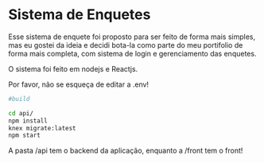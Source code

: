 # Sistema de Enquetes

Esse sistema de enquete foi proposto para ser feito de forma mais simples, mas eu gostei da ideia e decidi bota-la como parte do meu portifolio de forma mais completa, com sistema de login e gerenciamento das enquetes.

O sistema foi feito em nodejs e Reactjs.

Por favor, não se esqueça de editar a .env!

```bash
#build

cd api/
npm install
knex migrate:latest
npm start
```

A pasta /api tem o backend da aplicação, enquanto a /front tem o front!